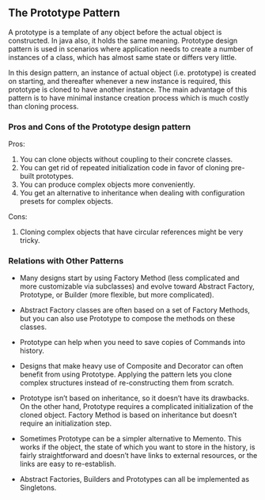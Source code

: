 <h2>The Prototype Pattern</h2>

A prototype is a template of any object before the actual object is constructed. In java also, it holds the same meaning. Prototype design pattern is used in scenarios where application needs to create a number of instances of a class, which has almost same state or differs very little.

In this design pattern, an instance of actual object (i.e. prototype) is created on starting, and thereafter whenever a new instance is required, this prototype is cloned to have another instance. The main advantage of this pattern is to have minimal instance creation process which is much costly than cloning process.

<h3>Pros and Cons of the Prototype design pattern</h3>

Pros:

1. You can clone objects without coupling to their concrete classes.
2. You can get rid of repeated initialization code in favor of cloning pre-built prototypes.
3. You can produce complex objects more conveniently.
4. You get an alternative to inheritance when dealing with configuration presets for complex objects.

Cons:

1. Cloning complex objects that have circular references might be very tricky.

<h3>Relations with Other Patterns</h3>

- Many designs start by using Factory Method (less complicated and more customizable via subclasses) and evolve toward Abstract Factory, Prototype, or Builder (more flexible, but more complicated).

- Abstract Factory classes are often based on a set of Factory Methods, but you can also use Prototype to compose the methods on these classes.

- Prototype can help when you need to save copies of Commands into history.

- Designs that make heavy use of Composite and Decorator can often benefit from using Prototype. Applying the pattern lets you clone complex structures instead of re-constructing them from scratch.

- Prototype isn’t based on inheritance, so it doesn’t have its drawbacks. On the other hand, Prototype requires a complicated initialization of the cloned object. Factory Method is based on inheritance but doesn’t require an initialization step.

- Sometimes Prototype can be a simpler alternative to Memento. This works if the object, the state of which you want to store in the history, is fairly straightforward and doesn’t have links to external resources, or the links are easy to re-establish.

- Abstract Factories, Builders and Prototypes can all be implemented as Singletons.